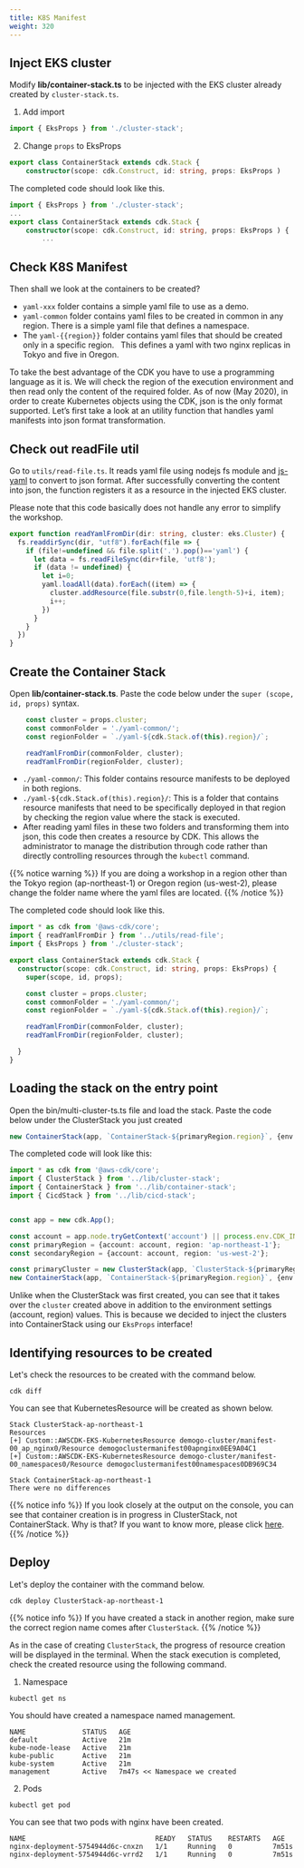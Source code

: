 ```yaml
---
title: K8S Manifest
weight: 320
---
```


## Inject EKS cluster
Modify **lib/container-stack.ts** to be injected with the EKS cluster already created by `cluster-stack.ts`. 

1. Add import
  ```typescript
  import { EksProps } from './cluster-stack'; 
  ```

2. Change `props` to EksProps
  ```typescript
  export class ContainerStack extends cdk.Stack {
      constructor(scope: cdk.Construct, id: string, props: EksProps ) 
  ```

The completed code should look like this.
```typescript
import { EksProps } from './cluster-stack';
...
export class ContainerStack extends cdk.Stack {
    constructor(scope: cdk.Construct, id: string, props: EksProps ) { 
        ...
```






## Check K8S Manifest

Then shall we look at the containers to be created?
* `yaml-xxx` folder contains a simple yaml file to use as a demo.
* `yaml-common` folder contains yaml files to be created in common in any region. There is a simple yaml file that defines a namespace.
* The `yaml-{{region}}` folder contains yaml files that should be created only in a specific region.
  This defines a yaml with two nginx replicas in Tokyo and five in Oregon.

To take the best advantage of the CDK you have to use a programming language as it is. We will check the region of the execution environment and then read only the content of the required folder. As of now (May 2020), in order to create Kubernetes objects using the CDK, json is the only format supported. Let’s first take a look at an utility function that handles yaml manifests into json format transformation.


## Check out readFile util

Go to `utils/read-file.ts`.
It reads yaml file using nodejs fs module and [js-yaml](https://www.npmjs.com/package/js-yaml) to convert to json format. After successfully converting the content into json, the function registers it as a resource in the injected EKS cluster.

Please note that this code basically does not handle any error to simplify the workshop.

```typescript
export function readYamlFromDir(dir: string, cluster: eks.Cluster) {
  fs.readdirSync(dir, "utf8").forEach(file => {
    if (file!=undefined && file.split('.').pop()=='yaml') {
      let data = fs.readFileSync(dir+file, 'utf8');
      if (data != undefined) {
        let i=0;
        yaml.loadAll(data).forEach((item) => {
          cluster.addResource(file.substr(0,file.length-5)+i, item);
          i++;
        })
      }
    }
  })
}
```

## Create the Container Stack
Open **lib/container-stack.ts**. Paste the code below under the `super (scope, id, props)` syntax.
```typescript
    const cluster = props.cluster;
    const commonFolder = './yaml-common/';
    const regionFolder = `./yaml-${cdk.Stack.of(this).region}/`;

    readYamlFromDir(commonFolder, cluster);
    readYamlFromDir(regionFolder, cluster);
```

* `./yaml-common/`: This folder contains resource manifests to be deployed in both regions.
* `./yaml-${cdk.Stack.of(this).region}/`: This is a folder that contains resource manifests that need to be specifically deployed in that region by checking the region value where the stack is executed.
* After reading yaml files in these two folders and transforming them into json, this code then creates a resource by CDK. This allows the administrator to manage the distribution through code rather than directly controlling resources through the `kubectl` command.
  
{{% notice warning %}}
If you are doing a workshop in a region other than the Tokyo region (ap-northeast-1) or Oregon region (us-west-2), please change the folder name where the yaml files are located.
{{% /notice %}}


The completed code should look like this.
```typescript
import * as cdk from '@aws-cdk/core';
import { readYamlFromDir } from '../utils/read-file';
import { EksProps } from './cluster-stack';

export class ContainerStack extends cdk.Stack {
  constructor(scope: cdk.Construct, id: string, props: EksProps) {
    super(scope, id, props);

    const cluster = props.cluster;
    const commonFolder = './yaml-common/';
    const regionFolder = `./yaml-${cdk.Stack.of(this).region}/`;

    readYamlFromDir(commonFolder, cluster);
    readYamlFromDir(regionFolder, cluster);

  }
}
```







## Loading the stack on the entry point

Open the bin/multi-cluster-ts.ts file and load the stack. Paste the code below under the ClusterStack you just created

```typescript
new ContainerStack(app, `ContainerStack-${primaryRegion.region}`, {env: primaryRegion, cluster: primaryCluster.cluster });

```

The completed code will look like this:
```typescript
import * as cdk from '@aws-cdk/core';
import { ClusterStack } from '../lib/cluster-stack';
import { ContainerStack } from '../lib/container-stack';
import { CicdStack } from '../lib/cicd-stack';


const app = new cdk.App();

const account = app.node.tryGetContext('account') || process.env.CDK_INTEG_ACCOUNT || process.env.CDK_DEFAULT_ACCOUNT;
const primaryRegion = {account: account, region: 'ap-northeast-1'};
const secondaryRegion = {account: account, region: 'us-west-2'};

const primaryCluster = new ClusterStack(app, `ClusterStack-${primaryRegion.region}`, {env: primaryRegion })
new ContainerStack(app, `ContainerStack-${primaryRegion.region}`, {env: primaryRegion, cluster: primaryCluster.cluster });
```

Unlike when the ClusterStack was first created, you can see that it takes over the `cluster` created above in addition to the environment settings (account, region) values. This is because we decided to inject the clusters into ContainerStack using our `EksProps` interface!

## Identifying resources to be created
Let's check the resources to be created with the command below.
```
cdk diff
```

You can see that KubernetesResource will be created as shown below.
```
Stack ClusterStack-ap-northeast-1
Resources
[+] Custom::AWSCDK-EKS-KubernetesResource demogo-cluster/manifest-00_ap_nginx0/Resource demogoclustermanifest00apnginx0EE9A04C1
[+] Custom::AWSCDK-EKS-KubernetesResource demogo-cluster/manifest-00_namespaces0/Resource demogoclustermanifest00namespaces0DB969C34

Stack ContainerStack-ap-northeast-1
There were no differences
```
{{% notice info %}}
If you look closely at the output on the console, you can see that container creation is in progress in ClusterStack, not ContainerStack.
Why is that? If you want to know more, please click [here](/en/80-appendix/how-cfn-addresource/).
{{% /notice %}}





## Deploy
Let's deploy the container with the command below.

```
cdk deploy ClusterStack-ap-northeast-1
```
{{% notice info %}}
If you have created a stack in another region, make sure the correct region name comes after `ClusterStack`.
{{% /notice %}}


As in the case of creating `ClusterStack`, the progress of resource creation will be displayed in the terminal.
When the stack execution is completed, check the created resource using the following command.

1. Namespace
```
kubectl get ns
```
You should have created a namespace named management.
```
NAME              STATUS   AGE
default           Active   21m
kube-node-lease   Active   21m
kube-public       Active   21m
kube-system       Active   21m
management        Active   7m47s << Namespace we created
```

2. Pods
```
kubectl get pod
```
You can see that two pods with nginx have been created.
```
NAME                                READY   STATUS    RESTARTS   AGE
nginx-deployment-5754944d6c-cnxzn   1/1     Running   0          7m51s
nginx-deployment-5754944d6c-vrrd2   1/1     Running   0          7m51s
```
